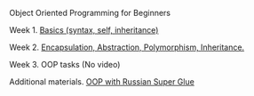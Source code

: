 Object Oriented Programming for Beginners

Week 1. [Basics (syntax, self, inheritance)](https://youtu.be/qz0CoBNIY-0) 

Week 2. [Encapsulation, Abstraction, Polymorphism, Inheritance.](https://youtu.be/jIbfOa_RnaU) 

Week 3. OOP tasks (No video)

Additional materials. [OOP with Russian Super Glue](https://youtu.be/0-ijqojVDB4) 
